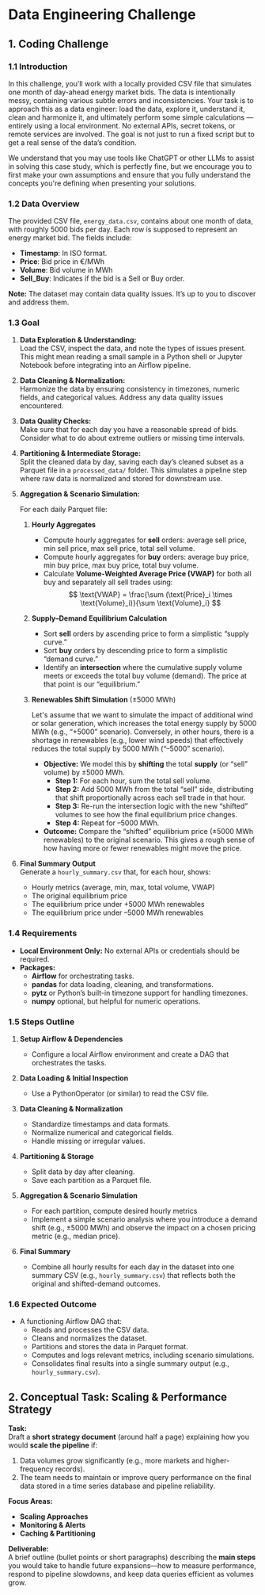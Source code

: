 # Data Engineering Challenge

## 1. Coding Challenge

### 1.1 Introduction

In this challenge, you’ll work with a locally provided CSV file that simulates one month of day-ahead energy market bids. The data is intentionally messy, containing various subtle errors and inconsistencies. Your task is to approach this as a data engineer: load the data, explore it, understand it, clean and harmonize it, and ultimately perform some simple calculations — entirely using a local environment. No external APIs, secret tokens, or remote services are involved. The goal is not just to run a fixed script but to get a real sense of the data’s condition.

We understand that you may use tools like ChatGPT or other LLMs to assist in solving this case study, which is perfectly fine, but we encourage you to first make your own assumptions and ensure that you fully understand the concepts you're defining when presenting your solutions.

### 1.2 Data Overview

The provided CSV file, `energy_data.csv`, contains about one month of data, with roughly 5000 bids per day. Each row is supposed to represent an energy market bid. The fields include:

- **Timestamp**: In ISO format. 
- **Price**: Bid price in €/MWh 
- **Volume**: Bid volume in MWh
- **Sell_Buy**: Indicates if the bid is a Sell or Buy order.

**Note:** The dataset may contain data quality issues. It’s up to you to discover and address them.

### 1.3 Goal

1. **Data Exploration & Understanding:**  
   Load the CSV, inspect the data, and note the types of issues present. This might mean reading a small sample in a Python shell or Jupyter Notebook before integrating into an Airflow pipeline.

2. **Data Cleaning & Normalization:**  
   Harmonize the data by ensuring consistency in timezones, numeric fields, and categorical values. Address any data quality issues encountered.

3. **Data Quality Checks:**  
   Make sure that for each day you have a reasonable spread of bids. Consider what to do about extreme outliers or missing time intervals.

4. **Partitioning & Intermediate Storage:**  
   Split the cleaned data by day, saving each day’s cleaned subset as a Parquet file in a `processed_data/` folder. This simulates a pipeline step where raw data is normalized and stored for downstream use.

5. **Aggregation & Scenario Simulation:**

    For each daily Parquet file:

   1. **Hourly Aggregates**  
        - Compute hourly aggregates for **sell** orders: average sell price, min sell price, max sell price, total sell volume.  
        - Compute hourly aggregates for **buy** orders: average buy price, min buy price, max buy price, total buy volume.
        - Calculate **Volume-Weighted Average Price (VWAP)** for both all buy and separately all sell trades using:
        $$
        \text{VWAP} = \frac{\sum (\text{Price}_i \times \text{Volume}_i)}{\sum \text{Volume}_i}
        $$

   2. **Supply–Demand Equilibrium Calculation**  
      - Sort **sell** orders by ascending price to form a simplistic “supply curve.”
      - Sort **buy** orders by descending price to form a simplistic “demand curve.”
      - Identify an **intersection** where the cumulative supply volume meets or exceeds the total buy volume (demand). The price at that point is our “equilibrium.”

   3. **Renewables Shift Simulation** (±5000 MWh) 

      Let's assume that we want to simulate the impact of additional wind or solar generation, which increases the total energy supply by 5000 MWh (e.g., “+5000” scenario). Conversely, in other hours, there is a shortage in renewables (e.g., lower wind speeds) that effectively reduces the total supply by 5000 MWh (“–5000” scenario).

      - **Objective:** We model this by **shifting** the total **supply** (or “sell” volume) by ±5000 MWh.  
        - **Step 1:** For each hour, sum the total sell volume.  
        - **Step 2:** Add 5000 MWh from the total “sell” side, distributing that shift proportionally across each sell trade in that hour.  
        - **Step 3:** Re-run the intersection logic with the new “shifted” volumes to see how the final equilibrium price changes.  
        - **Step 4:** Repeat for –5000 MWh.
      - **Outcome:** Compare the “shifted” equilibrium price (±5000 MWh renewables) to the original scenario. This gives a rough sense of how having more or fewer renewables might move the price.

6. **Final Summary Output**  
   Generate a `hourly_summary.csv` that, for each hour, shows:
   - Hourly metrics (average, min, max, total volume, VWAP)
   - The original equilibrium price
   - The equilibrium price under +5000 MWh renewables
   - The equilibrium price under –5000 MWh renewables

### 1.4 Requirements

- **Local Environment Only:** No external APIs or credentials should be required.
- **Packages:**  
  - **Airflow** for orchestrating tasks.
  - **pandas** for data loading, cleaning, and transformations.
  - **pytz** or Python’s built-in timezone support for handling timezones.
  - **numpy** optional, but helpful for numeric operations.
  
### 1.5 Steps Outline

1. **Setup Airflow & Dependencies**  
   - Configure a local Airflow environment and create a DAG that orchestrates the tasks.

2. **Data Loading & Initial Inspection**  
   - Use a PythonOperator (or similar) to read the CSV file.

3. **Data Cleaning & Normalization**  
   - Standardize timestamps and data formats.
   - Normalize numerical and categorical fields.
   - Handle missing or irregular values.

4. **Partitioning & Storage**  
   - Split data by day after cleaning.
   - Save each partition as a Parquet file.

5. **Aggregation & Scenario Simulation**  
   - For each partition, compute desired hourly metrics
   - Implement a simple scenario analysis where you introduce a demand shift (e.g., ±5000 MWh) and observe the impact on a chosen pricing metric (e.g., median price).

6. **Final Summary**  
   - Combine all hourly results for each day in the dataset into one summary CSV (e.g., `hourly_summary.csv`) that reflects both the original and shifted-demand outcomes.

### 1.6 Expected Outcome

- A functioning Airflow DAG that:
  - Reads and processes the CSV data.
  - Cleans and normalizes the dataset.
  - Partitions and stores the data in Parquet format.
  - Computes and logs relevant metrics, including scenario simulations.
  - Consolidates final results into a single summary output (e.g., `hourly_summary.csv`).

## 2. Conceptual Task: Scaling & Performance Strategy

**Task:**  
Draft a **short strategy document** (around half a page) explaining how you would **scale the pipeline** if:
1. Data volumes grow significantly (e.g., more markets and higher-frequency records).
2. The team needs to maintain or improve query performance on the final data stored in a time series database and pipeline reliability.

**Focus Areas:**  
- **Scaling Approaches**  
- **Monitoring & Alerts**  
- **Caching & Partitioning**  

**Deliverable:**  
A brief outline (bullet points or short paragraphs) describing the **main steps** you would take to handle future expansions—how to measure performance, respond to pipeline slowdowns, and keep data queries efficient as volumes grow. 
